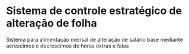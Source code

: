 # Sistema de controle estratégico de alteração de folha

Sistema para alimentação mensal de alteração de salario base mediante acrescimos e decrescimos de horas extras e falas